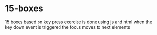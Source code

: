 # 15-boxes
15 boxes based on key press exercise is done using js and html when the key down event is triggered the focus moves to next elements

